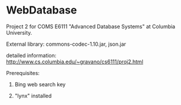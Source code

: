 # WebDatabase
Project 2 for COMS E6111 "Advanced Database Systems" at Columbia University.

External library: commons-codec-1.10.jar, json.jar

detailed information: http://www.cs.columbia.edu/~gravano/cs6111/proj2.html

Prerequisites: 
1) Bing web search key

2) "lynx" installed
